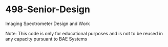 # 498-Senior-Design
Imaging Spectrometer Design and Work


Note: This code is only for educational purposes and is not to be reused in any capacity pursuant to BAE Systems
